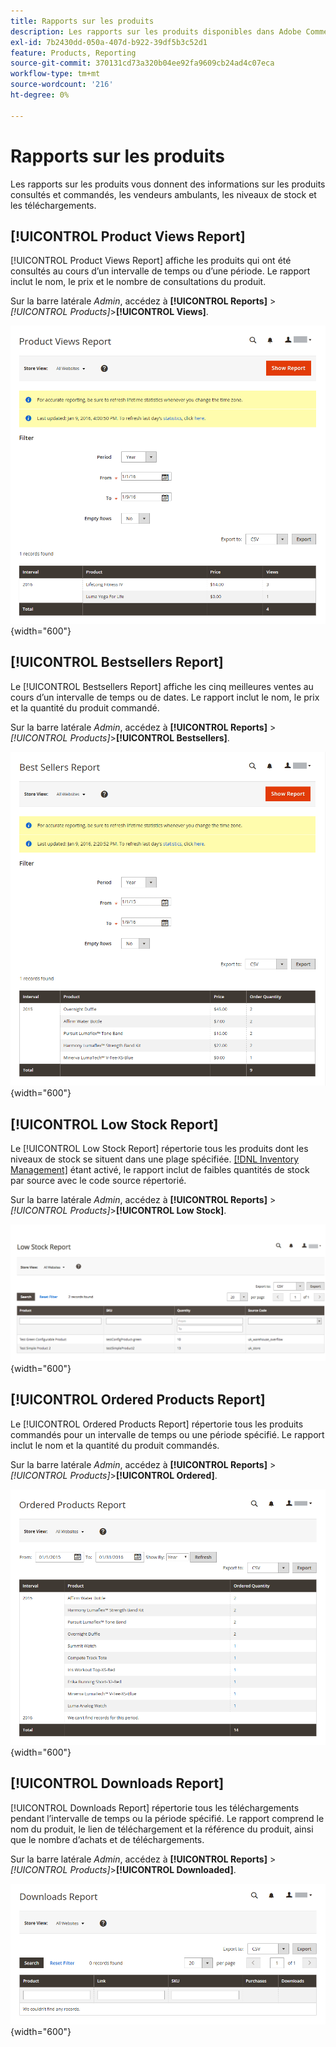 ```yaml
---
title: Rapports sur les produits
description: Les rapports sur les produits disponibles dans Adobe Commerce et Magento Open Source vous donnent des informations sur les produits consultés et commandés, les best-sellers, les niveaux de stock et les téléchargements.
exl-id: 7b2430dd-050a-407d-b922-39df5b3c52d1
feature: Products, Reporting
source-git-commit: 370131cd73a320b04ee92fa9609cb24ad4c07eca
workflow-type: tm+mt
source-wordcount: '216'
ht-degree: 0%

---
```


# Rapports sur les produits

Les rapports sur les produits vous donnent des informations sur les produits consultés et commandés, les vendeurs ambulants, les niveaux de stock et les téléchargements.

## [!UICONTROL Product Views Report]

[!UICONTROL Product Views Report] affiche les produits qui ont été consultés au cours d’un intervalle de temps ou d’une période. Le rapport inclut le nom, le prix et le nombre de consultations du produit.

Sur la barre latérale _Admin_, accédez à **[!UICONTROL Reports]** > _[!UICONTROL Products]_>**[!UICONTROL Views]**.

![Rapport Consultations produits](./assets/product-views.png){width="600"}

## [!UICONTROL Bestsellers Report]

Le [!UICONTROL Bestsellers Report] affiche les cinq meilleures ventes au cours d’un intervalle de temps ou de dates. Le rapport inclut le nom, le prix et la quantité du produit commandé.

Sur la barre latérale _Admin_, accédez à **[!UICONTROL Reports]** > _[!UICONTROL Products]_>**[!UICONTROL Bestsellers]**.

![Rapport Bestsellers](./assets/bestsellers.png){width="600"}

## [!UICONTROL Low Stock Report]

Le [!UICONTROL Low Stock Report] répertorie tous les produits dont les niveaux de stock se situent dans une plage spécifiée. [[!DNL Inventory Management]](../inventory-management/introduction.md) étant activé, le rapport inclut de faibles quantités de stock par source avec le code source répertorié.

Sur la barre latérale _Admin_, accédez à **[!UICONTROL Reports]** > _[!UICONTROL Products]_>**[!UICONTROL Low Stock]**.

![Rapport Faible Stock](./assets/low-stock.png){width="600"}

## [!UICONTROL Ordered Products Report]

Le [!UICONTROL Ordered Products Report] répertorie tous les produits commandés pour un intervalle de temps ou une période spécifié. Le rapport inclut le nom et la quantité du produit commandés.

Sur la barre latérale _Admin_, accédez à **[!UICONTROL Reports]** > _[!UICONTROL Products]_>**[!UICONTROL Ordered]**.

![Rapport de produits commandés](./assets/products-ordered.png){width="600"}

## [!UICONTROL Downloads Report]

[!UICONTROL Downloads Report] répertorie tous les téléchargements pendant l’intervalle de temps ou la période spécifié. Le rapport comprend le nom du produit, le lien de téléchargement et la référence du produit, ainsi que le nombre d’achats et de téléchargements.

Sur la barre latérale _Admin_, accédez à **[!UICONTROL Reports]** > _[!UICONTROL Products]_>**[!UICONTROL Downloaded]**.

![Rapport Téléchargements](./assets/downloads.png){width="600"}
